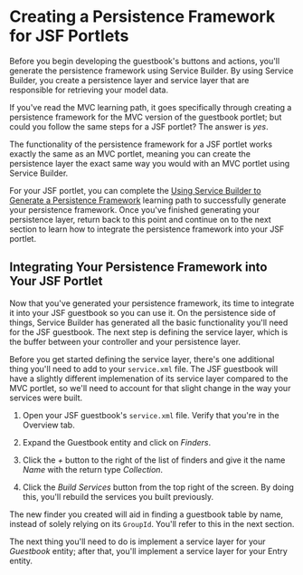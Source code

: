 # Creating a Persistence Framework for JSF Portlets

Before you begin developing the guestbook's buttons and actions, you'll generate
the persistence framework using Service Builder. By using Service Builder, you
create a persistence layer and service layer that are responsible for retrieving
your model data.

If you've read the MVC learning path, it goes specifically through creating a
persistence framework for the MVC version of the guestbook portlet; but could
you follow the same steps for a JSF portlet? The answer is *yes*. 

The functionality of the persistence framework for a JSF portlet works exactly
the same as an MVC portlet, meaning you can create the persistence layer the
exact same way you would with an MVC portlet using Service Builder. 

For your JSF portlet, you can complete the [Using Service Builder to Generate a
Persistence
Framework](https://dev.liferay.com/develop/learning-paths/-/knowledge_base/using-service-builder-to-generate-a-persistence-fr)
learning path to successfully generate your persistence framework. Once you've
finished generating your persistence layer, return back to this point and
continue on to the next section to learn how to integrate the persistence
framework into your JSF portlet. 

## Integrating Your Persistence Framework into Your JSF Portlet

Now that you've generated your persistence framework, its time to integrate it
into your JSF guestbook so you can use it. On the persistence side of things,
Service Builder has generated all the basic functionality you'll need for the
JSF guestbook. The next step is defining the service layer, which is the buffer
between your controller and your persistence layer. 

Before you get started defining the service layer, there's one additional thing
you'll need to add to your `service.xml` file. The JSF guestbook will have a
slightly different implemenation of its service layer compared to the MVC
portlet, so we'll need to account for that slight change in the way your
services were built. 

1. Open your JSF guestbook's `service.xml` file. Verify that you're in the
Overview tab. 

2. Expand the Guestbook entity and click on *Finders*. 

3. Click the *+* button to the right of the list of finders and give it the name
   *Name* with the return type *Collection*. 

4. Click the *Build Services* button from the top right of the screen. By doing
this, you'll rebuild the services you built previously. 

The new finder you created will aid in finding a guestbook table by name,
instead of solely relying on its `GroupId`. You'll refer to this in the next
section. 

The next thing you'll need to do is implement a service layer for your
*Guestbook* entity; after that, you'll implement a service layer for your Entry
entity. 

###































